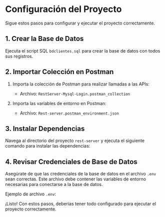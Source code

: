 # Configuración del Proyecto

Sigue estos pasos para configurar y ejecutar el proyecto correctamente.

## 1. Crear la Base de Datos

Ejecuta el script SQL `bdclientes.sql` para crear la base de datos con todos sus registros.

## 2. Importar Colección en Postman

1. Importa la colección de Postman para realizar llamadas a las APIs:
   - Archivo: `RestServer-Mysql-Login.postman_collection`

2. Importa las variables de entorno en Postman:
   - Archivo: `Rest-server.postman_environment.json`

## 3. Instalar Dependencias

Navega al directorio del proyecto `rest-server` y ejecuta el siguiente comando para instalar las dependencias:

## 4. Revisar Credenciales de Base de Datos

Asegúrate de que las credenciales de la base de datos en el archivo `.env` sean correctas. Este archivo debe contener las variables de entorno necesarias para conectarse a la base de datos.

Ejemplo de archivo `.env`:

¡Listo! Con estos pasos, deberías tener todo configurado para ejecutar el proyecto correctamente.
